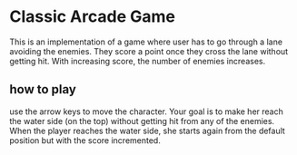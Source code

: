 # Classic Arcade Game 

This is an implementation of a game where user has to go through a lane avoiding the enemies. They score a point once they cross the lane without getting hit. With increasing score, the number of enemies increases.

## how to play
 use the arrow keys to move the character. Your goal is to make her reach the water side (on the top) without getting hit from any of the enemies. When the player reaches the water side, she starts again from the default position but with the score incremented.

